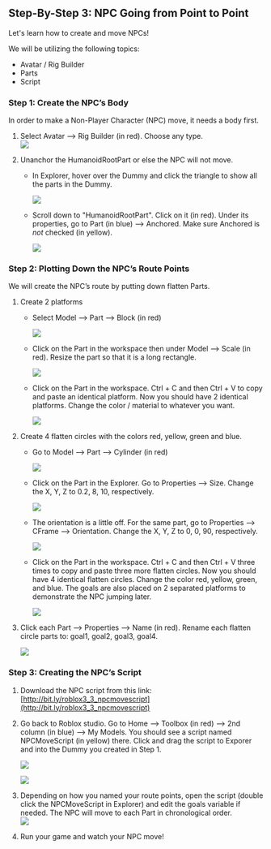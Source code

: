 
## Step-By-Step 3: NPC Going from Point to Point

Let's learn how to create and move NPCs!

We will be utilizing the following topics:

- Avatar / Rig Builder
- Parts
- Script

  

### Step 1: Create the NPC’s Body
In order to make a Non-Player Character (NPC) move, it needs a body first.
    
1.  Select Avatar --> Rig Builder (in red). Choose any type.  
    ![](https://drive.google.com/uc?id=1p4Q_r3tl1R3sBvF6jkqYtvIU4U3LIszp)
    
2.  Unanchor the HumanoidRootPart or else the NPC will not move.
    - In Explorer, hover over the Dummy and click the triangle to show all the parts in the Dummy. 
    
        ![](https://drive.google.com/uc?id=1vYwiYAB7FdlG7t7veG8gzs9BGpLkcfVb)

    - Scroll down to "HumanoidRootPart". Click on it (in red). Under its properties, go to Part (in blue) --> Anchored. Make sure Anchored is *not* checked (in yellow).
        
        ![](https://drive.google.com/uc?id=1lzbKxyjLYBmsZRndFFsbUYu0OmRA8h1r)

### Step 2: Plotting Down the NPC’s Route Points
We will create the NPC’s route by putting down flatten Parts.
1. Create 2 platforms
    - Select Model --> Part --> Block (in red)
    
        ![](https://drive.google.com/uc?id=1kN5jOf_6sUeIhb9uji3gN1d1CxShPdHb)

    - Click on the Part in the workspace then under Model --> Scale (in red). Resize the part so that it is a long rectangle.
        
        ![](https://drive.google.com/uc?id=1eglgGvDnwCR6_-FTMM3qKKm4aYSDsAlQ)
    
    - Click on the Part in the workspace. Ctrl + C and then Ctrl + V to copy and paste an identical platform. Now you should have 2 identical platforms. Change the color / material to whatever you want. 
        
        ![](https://drive.google.com/uc?id=1IcOmYupig5K7aVdiGy6Jo2TKIyyFNYJG)

2. Create 4 flatten circles with the colors red, yellow, green and blue.
    - Go to Model --> Part --> Cylinder (in red)
    
        ![](https://drive.google.com/uc?id=1p2gkzbaXla6Bb9GcLYOGqKeE8mK_F6lR)

    - Click on the Part in the Explorer. Go to Properties --> Size. Change the X, Y, Z to 0.2, 8, 10, respectively. 
    
        ![](https://drive.google.com/uc?id=1a9G_0zQx-Ug6xs-rvUO6r3cTW-hVBNjd)
        
    - The orientation is a little off. For the same part, go to Properties --> CFrame --> Orientation. Change the X, Y, Z to 0, 0, 90, respectively. 
    
        ![](https://drive.google.com/uc?id=1l7YalAWBla_-6CV7bBVYfwin7Cpu8q4T)
        
    - Click on the Part in the workspace. Ctrl + C and then Ctrl + V three times to copy and paste three more flatten circles. Now you should have 4 identical flatten circles. Change the color red, yellow, green, and blue. The goals are also placed on 2 separated platforms to demonstrate the NPC jumping later.
    
        ![](https://lh3.googleusercontent.com/tqp3zr-9O_MV3Y2-vmVPPCPyo8YDl9AyKeRRuYKb8sfSF7LvE2Olma8zgIIQgM-VS993OfoOnRhPpHUjsoqUUKvdLLmePKEXc6pZqIo2VE9XxILFqu6dI2Ridduzcr_y9ryCGwOy)
    
2.  Click each Part --> Properties --> Name (in red). Rename each flatten circle parts to: goal1, goal2, goal3, goal4. 

    ![](https://drive.google.com/uc?id=1Eq3lKTy4rq8fgilZLGI5IBtrlOZmNFwp)
    
    

### Step 3: Creating the NPC’s Script

1.  Download the NPC script from this link: [http://bit.ly/roblox3_3_npcmovescript](http://bit.ly/roblox3_3_npcmovescript)
    
2. Go back to Roblox studio. Go to Home --> Toolbox (in red) --> 2nd column (in blue) --> My Models. You should see a script named NPCMoveScript (in yellow) there. Click and drag the script to Exporer and into the Dummy you created in Step 1.

    ![](https://drive.google.com/uc?id=1L4zSxmBN_lr6Iw6j1grRgDPghIKfGk-g)
    
    ![](https://lh3.googleusercontent.com/LrzNV8YZ4e-yh_0W_EyR9_mlcsDicnFcMXOzR8eqsedtheccYFllifzWaSXQXVWKzjN1_R8yXfs1ufzaRu3haMnM4JEyCuFLiq_ourpHzsku3SBR1mNXkkRqGzRRBLY4k--DGS9S)
    
3.  Depending on how you named your route points, open the script (double click the NPCMoveScript in Explorer) and edit the goals variable if needed. The NPC will move to each Part in chronological order.  
    ![](https://lh3.googleusercontent.com/6Ev6DOH14xUHTx4mjFg7szSCfLxOVvTbg41t_4w7ATpQlkz-lxW_Oz9p6bi2X9u6wfMYsj7fF5N8qj75D3gIjHg5iolzSp41Rj0X7mX2YX4u_cSnpdUleoJOLe02Xg6J6NJNsvmN)

4.  Run your game and watch your NPC move!